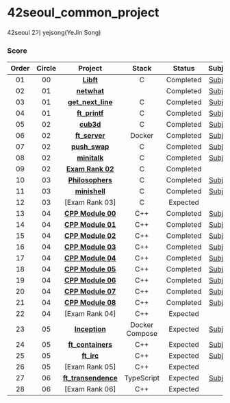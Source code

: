 # 42seoul_common_project
42seoul 2기 yejsong(YeJin Song)

### Score
 |Order|Circle|Project|Stack|Status|Subject|Score|
 |:---:|:---:|:---:|:---:|:---:|:---:|:---:|
 |01|00|[**Libft**](https://github.com/SongTofu/42seoul_common_project/tree/main/Libft)|C|Completed|[Subject](https://github.com/SongTofu/42seoul_common_project/blob/main/Libft/Libft.pdf)|[115/100]|
 |02|01|[**netwhat**]()||Completed|[Subject]()|[100/100]|
 |03|01|[**get_next_line**](https://github.com/SongTofu/42seoul_common_project/tree/main/get_next_line)|C|Completed|[Subject](https://github.com/SongTofu/42seoul_common_project/blob/main/get_next_line/Get%20Next%20Line.pdf)|[115/100]|
 |04|01|[**ft_printf**](https://github.com/SongTofu/42seoul_common_project/tree/main/ft_printf)|C|Completed|[Subject](https://github.com/SongTofu/42seoul_common_project/blob/main/ft_printf/printf.pdf)|[100/100]|
 |05|02|[**cub3d**](https://github.com/SongTofu/42seoul_common_project/tree/main/cub3d)|C|Completed|[Subject](https://github.com/SongTofu/42seoul_common_project/blob/main/cub3d/cub3D.pdf)|[110/100]|
 |06|02|[**ft_server**](https://github.com/SongTofu/42seoul_common_project/tree/main/ft_server)|Docker|Completed|[Subject](https://github.com/SongTofu/42seoul_common_project/blob/main/ft_server/circle02%20-%20ft_server.pdf)|[100/100]|
 |07|02|[**push_swap**](https://github.com/SongTofu/42seoul_common_project/tree/main/push_swap)|C|Completed|[Subject](https://github.com/SongTofu/42seoul_common_project/blob/main/push_swap/Push_swap.pdf)|[125/100]|
 |08|02|[**minitalk**](https://github.com/SongTofu/42seoul_common_project/tree/main/minitalk)|C|Completed|[Subject](https://github.com/SongTofu/42seoul_common_project/blob/main/minitalk/Minitalk.pdf)|[125/100]|
 |09|02|[**Exam Rank 02**]()|C|Completed||[100/100]|
 |10|03|[**Philosophers**](https://github.com/SongTofu/42seoul_common_project/tree/main/philosophers)|C|Completed|[Subject](https://github.com/SongTofu/42seoul_common_project/blob/main/philosophers/ng_3_philosophers.pdf)|[100/100]|
 |11|03|[**minishell**](https://github.com/SongTofu/42seoul_common_project/tree/main/minishell)|C|Completed|[Subject]()|[100/100]
 |12|03|[Exam Rank 03]|C|Expected||100 / 100|
 |13|04|[**CPP Module 00**](https://github.com/SongTofu/42seoul_common_project/tree/main/cpp/cpp00)|C++|Completed|[Subject](https://github.com/SongTofu/42seoul_common_project/blob/main/cpp/cpp00/C%2B%2B%20-%20Module%2000.pdf)|[98/100]|
 |14|04|[**CPP Module 01**](https://github.com/SongTofu/42seoul_common_project/tree/main/cpp/cpp01)|C++|Completed|[Subject](https://github.com/SongTofu/42seoul_common_project/blob/main/cpp/cpp01/C%2B%2B%20-%20Module%2001.pdf)|[82/100]|
 |15|04|[**CPP Module 02**](https://github.com/SongTofu/42seoul_common_project/tree/main/cpp/cpp02)|C++|Completed|[Subject](https://github.com/SongTofu/42seoul_common_project/blob/main/cpp/cpp02/C%2B%2B%20-%20Module%2002.pdf)|[80/100]|
 |16|04|[**CPP Module 03**](https://github.com/SongTofu/42seoul_common_project/tree/main/cpp/cpp03)|C++|Completed|[Subject](https://github.com/SongTofu/42seoul_common_project/blob/main/cpp/cpp03/C%2B%2B%20-%20Module%2003.pdf)|[100/100]|
 |17|04|[**CPP Module 04**](https://github.com/SongTofu/42seoul_common_project/tree/main/cpp/cpp04)|C++|Completed|[Subject](https://github.com/SongTofu/42seoul_common_project/blob/main/cpp/cpp04/C%2B%2B%20-%20Module%2004.pdf)|[100/100]|
 |18|04|[**CPP Module 05**](https://github.com/SongTofu/42seoul_common_project/tree/main/cpp/cpp05)|C++|Completed|[Subject](https://github.com/SongTofu/42seoul_common_project/blob/main/cpp/cpp05/C%2B%2B%20-%20Module%2005.pdf)|[100/100]|
 |19|04|[**CPP Module 06**](https://github.com/SongTofu/42seoul_common_project/tree/main/cpp/cpp06)|C++|Completed|[Subject](https://github.com/SongTofu/42seoul_common_project/blob/main/cpp/cpp06/C%2B%2B%20-%20Module%2006.pdf)|[100/100]|
 |20|04|[**CPP Module 07**](https://github.com/SongTofu/42seoul_common_project/tree/main/cpp/cpp07)|C++|Completed|[Subject](https://github.com/SongTofu/42seoul_common_project/blob/main/cpp/cpp07/C%2B%2B%20-%20Module%2007.pdf)|[100/100]|
 |21|04|[**CPP Module 08**](https://github.com/SongTofu/42seoul_common_project/tree/main/cpp/cpp08)|C++|Completed|[Subject](https://github.com/SongTofu/42seoul_common_project/blob/main/cpp/cpp08/C%2B%2B%20-%20Module%2008.pdf)|100/100|
 |22|04|[Exam Rank 04]|C++|Expected||100 / 100|
 |23|05|[**Inception**](https://github.com/SongTofu/42seoul_common_project/tree/main/Inception)|Docker Compose|Expected|[Subject](https://github.com/SongTofu/42seoul_common_project/blob/main/Inception/Inception.pdf)|100 / 100|
 |24|05|[**ft_containers**](https://github.com/SongTofu/42seoul_common_project/tree/main/ft_containers)|C++|Expected|[Subject](https://github.com/SongTofu/42seoul_common_project/blob/main/ft_containers/ft_containers.pdf)|80 / 100|
 |25|05|[**ft_irc**](https://github.com/SongTofu/42seoul_common_project/tree/main/ft_irc)|C++|Expected|[Subject](https://github.com/SongTofu/42seoul_common_project/blob/main/ft_irc/ft_irc.pdf)|125 / 100|
 |26|05|[Exam Rank 05]|C++|Expected||? / 100|
 |27|06|[**ft_transendence**]()|TypeScript|Expected|[Subject]()|? / 100|
 |28|06|[Exam Rank 06]|C++|Expected||? / 100|

